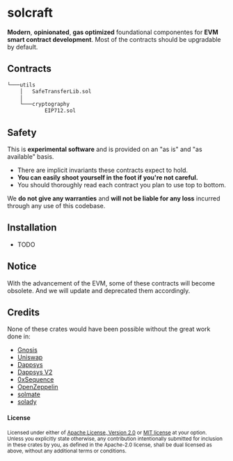 # solcraft

**Modern**, **opinionated**, **gas optimized** foundational componentes for **EVM smart contract development**.
Most of the contracts should be upgradable by default.

## Contracts

```ml
└───utils
    │   SafeTransferLib.sol
    │
    └───cryptography
            EIP712.sol
```

## Safety

This is **experimental software** and is provided on an "as is" and "as available" basis.

- There are implicit invariants these contracts expect to hold.
- **You can easily shoot yourself in the foot if you're not careful.**
- You should thoroughly read each contract you plan to use top to bottom.

We **do not give any warranties** and **will not be liable for any loss** incurred through any use of this codebase.

## Installation

- TODO

## Notice

With the advancement of the EVM, some of these contracts will become obsolete. And we will update and deprecated them accordingly.


## Credits

None of these crates would have been possible without the great work done in:

- [Gnosis](https://github.com/gnosis/gp-v2-contracts)
- [Uniswap](https://github.com/Uniswap/uniswap-lib)
- [Dappsys](https://github.com/dapphub/dappsys)
- [Dappsys V2](https://github.com/dapp-org/dappsys-v2)
- [0xSequence](https://github.com/0xSequence)
- [OpenZeppelin](https://github.com/OpenZeppelin/openzeppelin-contracts)
- [solmate](https://github.com/transmissions11/solmate/)
- [solady](https://github.com/Vectorized/solady)

#### License

<sup>
Licensed under either of <a href="LICENSE-APACHE">Apache License, Version
2.0</a> or <a href="LICENSE-MIT">MIT license</a> at your option.
</sup>

<br>

<sub>
Unless you explicitly state otherwise, any contribution intentionally submitted
for inclusion in these crates by you, as defined in the Apache-2.0 license,
shall be dual licensed as above, without any additional terms or conditions.
</sub>